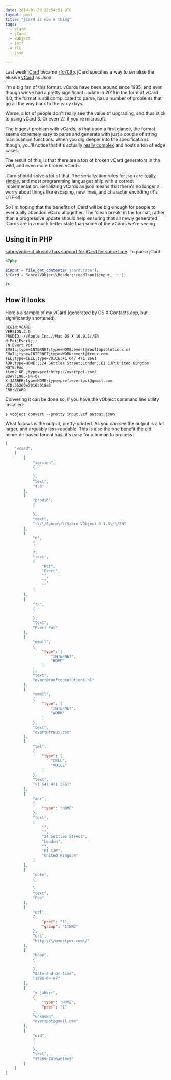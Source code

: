 ```yaml
---
date: 2014-01-20 22:54:51 UTC
layout: post
title: "jCard is now a thing"
tags:
  - vCard
  - jCard
  - vObject
  - ietf
  - rfc
  - json

---
```


Last week [jCard][1] became [rfc7095][1]. jCard specifies a way to serialize
the elusive [vCard][2] as Json.

I'm a big fan of this format. vCards have been around since 1995, and even
though we've had a pretty significant update in 2011 in the form of vCard 4.0,
the format is still complicated to parse, has a number of problems that go
all the way back to the early days.

Worse, a lot of people don't really see the value of upgrading, and thus stick
to using vCard 3. Or even 2.1 if you're microsoft.

The biggest problem with vCards, is that upon a first glance, the format seems
extremely easy to parse and generate with just a couple of string manipulation
functions. When you dig deeper into the specifications though, you'll notice
that it's actually [really complex][3] and hosts a ton of edge cases.

The result of this, is that there are a ton of broken vCard generators in the
wild, and even more broken vCards.

jCard should solve a lot of that. The serialization rules for json are
[really simple][4], and most programming languages ship with a correct
implementation. Serializing vCards as json means that there's no longer a
worry about things like escaping, new lines, and character encoding
(it's UTF-8).

So I'm hoping that the benefits of jCard will be big enough for people to
eventually abandon vCard altogether. The 'clean break' in the format, rather
than a progressive update should help ensuring that all newly generated
jCards are in a much better state than some of the vCards we're seeing.

Using it in PHP
---------------

[sabre/vobject already has support for jCard for some time][5]. To parse jCard:

```php
<?php

$input = file_get_contents('jcard.json');
$jCard = Sabre\VObject\Reader::readJson($input, 'r');

?>
```

How it looks
------------

Here's a sample of my vCard (generated by OS X Contacts.app, but significantly shortened).

```
BEGIN:VCARD
VERSION:3.0
PRODID:-//Apple Inc.//Mac OS X 10.9.1//EN
N:Pot;Evert;;;
FN:Evert Pot
EMAIL;type=INTERNET;type=HOME:evert@rooftopsolutions.nl
EMAIL;type=INTERNET;type=WORK:evert@fruux.com
TEL;type=CELL;type=VOICE:+1 647 471 2661
ADR;type=HOME:;;24 Settles Street;London;;E1 1JP;United Kingdom
NOTE:Foo
item2.URL;type=pref:http://evertpot.com/
BDAY:1985-04-07
X-JABBER;type=HOME;type=pref:evertpot@gmail.com
UID:35269e7016a018e3
END:VCARD
```

Convering it can be done so, if you have the vObject command line utility
installed:

```
$ vobject convert --pretty input.vcf output.json

```

What follows is the output, pretty-printed. As you can see the output is a
lot larger, and arguably less readable. This is also the one benefit the old
mime-dir based format has, it's easy for a human to process.

```json
[
    "vcard",
    [
        [
            "version",
            {

            },
            "text",
            "4.0"
        ],
        [
            "prodid",
            {

            },
            "text",
            "-\/\/Sabre\/\/Sabre VObject 3.1.3\/\/EN"
        ],
        [
            "n",
            {

            },
            "text",
            [
                "Pot",
                "Evert",
                "",
                "",
                ""
            ]
        ],
        [
            "fn",
            {

            },
            "text",
            "Evert Pot"
        ],
        [
            "email",
            {
                "type": [
                    "INTERNET",
                    "HOME"
                ]
            },
            "text",
            "evert@rooftopsolutions.nl"
        ],
        [
            "email",
            {
                "type": [
                    "INTERNET",
                    "WORK"
                ]
            },
            "text",
            "evert@fruux.com"
        ],
        [
            "tel",
            {
                "type": [
                    "CELL",
                    "VOICE"
                ]
            },
            "text",
            "+1 647 471 2661"
        ],
        [
            "adr",
            {
                "type": "HOME"
            },
            "text",
            [
                "",
                "",
                "24 Settles Street",
                "London",
                "",
                "E1 1JP",
                "United Kingdom"
            ]
        ],
        [
            "note",
            {

            },
            "text",
            "Foo"
        ],
        [
            "url",
            {
                "pref": "1",
                "group": "ITEM2"
            },
            "uri",
            "http:\/\/evertpot.com\/"
        ],
        [
            "bday",
            {

            },
            "date-and-or-time",
            "1985-04-07"
        ],
        [
            "x-jabber",
            {
                "type": "HOME",
                "pref": "1"
            },
            "unknown",
            "evertpot@gmail.com"
        ],
        [
            "uid",
            {

            },
            "text",
            "35269e7016a018e3"
        ]
    ]
]
```

[1]: http://tools.ietf.org/html/rfc7095.
[2]: http://tools.ietf.org/search/rfc6350
[3]: http://evertpot.com/escaping-in-vcards-and-icalendar/
[4]: http://www.json.org/
[5]: https://github.com/fruux/sabre-vobject/blob/master/doc/usage_3.md#converting-to-jcard

